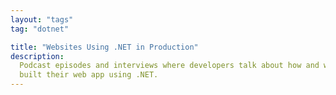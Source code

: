 ```yaml
---
layout: "tags"
tag: "dotnet"

title: "Websites Using .NET in Production"
description:
  Podcast episodes and interviews where developers talk about how and why they
  built their web app using .NET.
---
```

